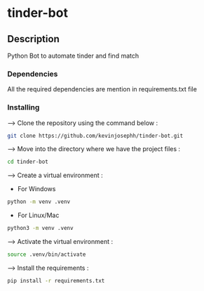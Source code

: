 # tinder-bot

## Description
Python Bot to automate tinder and find match

### Dependencies

All the required dependencies are mention in requirements.txt file

### Installing
--> Clone the repository using the command below :
```bash
git clone https://github.com/kevinjosephh/tinder-bot.git

```
--> Move into the directory where we have the project files : 
```bash
cd tinder-bot

```
--> Create a virtual environment :
* For Windows
```bash
python -m venv .venv

```
* For Linux/Mac
```bash
python3 -m venv .venv

```
--> Activate the virtual environment :
```bash
source .venv/bin/activate

```
--> Install the requirements :
```bash
pip install -r requirements.txt
```
